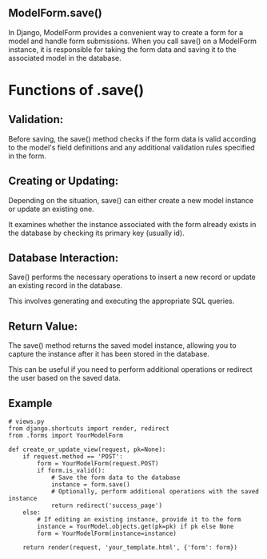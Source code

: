 ## ModelForm.save()

In Django, ModelForm provides a convenient way to create a form for a model and handle form submissions. When you call save() on a ModelForm instance, it is responsible for taking the form data and saving it to the associated model in the database. 

# Functions of .save()

## Validation:

Before saving, the save() method checks if the form data is valid according to the model's field definitions and any additional validation rules specified in the form.

## Creating or Updating:

Depending on the situation, save() can either create a new model instance or update an existing one. 

It examines whether the instance associated with the form already exists in the database by checking its primary key (usually id).

## Database Interaction:

Save() performs the necessary operations to insert a new record or update an existing record in the database.

This involves generating and executing the appropriate SQL queries.

## Return Value:

The save() method returns the saved model instance, allowing you to capture the instance after it has been stored in the database. 

This can be useful if you need to perform additional operations or redirect the user based on the saved data.

## Example

```
# views.py
from django.shortcuts import render, redirect
from .forms import YourModelForm

def create_or_update_view(request, pk=None):
    if request.method == 'POST':
        form = YourModelForm(request.POST)
        if form.is_valid():
            # Save the form data to the database
            instance = form.save()
            # Optionally, perform additional operations with the saved instance
            return redirect('success_page')
    else:
        # If editing an existing instance, provide it to the form
        instance = YourModel.objects.get(pk=pk) if pk else None
        form = YourModelForm(instance=instance)

    return render(request, 'your_template.html', {'form': form})
```
